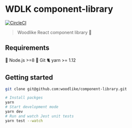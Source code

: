 # WDLK component-library

[![CircleCI](https://circleci.com/gh/woodlike/wdlk.svg?style=svg)](https://circleci.com/gh/woodlike/wdlk)

> Woodlike React component library 🎨

## Requirements

🚀 Node.js >=8
🌲 Git
🐈 yarn >= 1.12

## Getting started

```sh
git clone git@github.com:woodlike/component-library.git

# Install packges
yarn
# Start development mode
yarn dev
# Run and watch Jest unit tests
yarn test --watch
```

